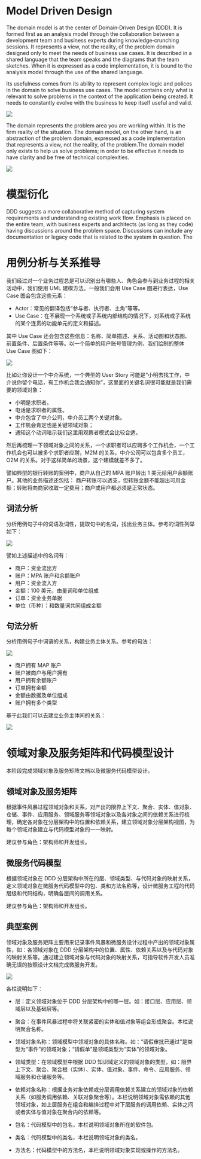 # Model Driven Design

The domain model is at the center of Domain‐Driven Design (DDD). It is formed first as an analysis model through the collaboration between a development team and business experts during knowledge‐crunching sessions. It represents a view, not the reality, of the problem domain designed only to meet the needs of business use cases. It is described in a shared language that the team speaks and the diagrams that the team sketches. When it is expressed as a code implementation, it is bound to the analysis model through the use of the shared language.

Its usefulness comes from its ability to represent complex logic and polices in the domain to solve business use cases. The model contains only what is relevant to solve problems in the context of the application being created. It needs to constantly evolve with the business to keep itself useful and valid.

![](https://i.postimg.cc/0QkFKnWs/image.png)

The domain represents the problem area you are working within. It is the firm reality of the situation. The domain model, on the other hand, is an abstraction of the problem domain, expressed as a code implementation that represents a view, not the reality, of the problem.The domain model
only exists to help us solve problems; in order to be effective it needs to have clarity and be free of technical complexities.

![](https://i.postimg.cc/Y0nzDfzQ/image.png)

# 模型衍化

DDD suggests a more collaborative method of capturing system requirements and understanding existing work flow. Emphasis is placed on the entire team, with business experts and architects (as long as they code) having discussions around the problem space. Discussions can include any documentation or legacy code that is related to the system in question. The

# 用例分析与关系推导

我们经过对一个业务过程总是可以识别出有哪些人、角色会参与到业务过程的相关活动中，我们使用 UML 建模方法。一般我们会用 Use Case 图进行表达，Use Case 图会包含这些元素：

- Actor：常见的翻译包括“参与者、执行者、主角”等等。
- Use Case：在不展现一个系统或子系统内部结构的情况下，对系统或子系统的某个连贯的功能单元的定义和描述。

其中 Use Case 还会包含这些信息：名称、简单描述、关系、活动图和状态图、前置条件、后置条件等等。以一个简单的用户账号管理为例，我们绘制的整体 Use Case 图如下：

![](https://i.postimg.cc/q7chY3SD/image.png)

比如让你设计一个中介系统，一个典型的 User Story 可能是“小明去找工作，中介说你留个电话，有工作机会我会通知你”，这里面的关键名词很可能就是我们需要的领域对象：

- 小明是求职者。
- 电话是求职者的属性。
- 中介包含了中介公司，中介员工两个关键对象。
- 工作机会肯定也是关键领域对象；
- 通知这个动词暗示我们这里用观察者模式会比较合适。

然后再梳理一下领域对象之间的关系，一个求职者可以应聘多个工作机会，一个工作机会也可以被多个求职者应聘，M2M 的关系，中介公司可以包含多个员工，O2M 的关系。对于这样简单的场景，这个建模就差不多了。

譬如典型的银行转账的案例中，商户从自己的 MPA 账户转出 1 美元给用户余额账户。其他的业务描述还包括： 商户转账可以透支，但转账金额不能超出可用金额；转账将向商家收取一定费用；商户或用户都必须是正常状态。

## 词法分析

分析用例句子中的词语及词性，提取句中的名词，找出业务主体。参考的词性列举如下：

![](https://i.postimg.cc/xdFxd6zr/image.png)

譬如上述描述中的名词有：

- 商户：资金流出方
- 账户：MPA 账户和余额账户
- 用户：资金流入方
- 金额：100 美元，由量词和单位组成
- 订单：资金业务单据
- 单位（币种）：和数量词共同组成金额

## 句法分析

分析用例句子中词语的关系，构建业务主体关系。参考的句法：

![](https://i.postimg.cc/1XxZ8mqZ/image.png)

- 商户拥有 MAP 账户
- 账户被商户与用户拥有
- 用户拥有余额账户
- 订单拥有金额
- 金额由数据及单位组成
- 账户拥有多个类型

基于此我们可以去建立业务主体间的关系：

![](https://i.postimg.cc/xTGDxVW6/image.png)

# 领域对象及服务矩阵和代码模型设计

本阶段完成领域对象及服务矩阵文档以及微服务代码模型设计。

## 领域对象及服务矩阵

根据事件风暴过程领域对象和关系，对产出的限界上下文、聚合、实体、值对象、仓储、事件、应用服务、领域服务等领域对象以及各对象之间的依赖关系进行梳理，确定各对象在分层架构中的位置和依赖关系，建立领域对象分层架构视图，为每个领域对象建立与代码模型对象的一一映射。

建议参与角色：架构师和开发组长。

## 微服务代码模型

根据领域对象在 DDD 分层架构中所在的层、领域类型、与代码对象的映射关系，定义领域对象在微服务代码模型中的包、类和方法名称等，设计微服务工程的代码层级和代码结构，明确各层间的调用关系。

建议参与角色：架构师和开发组长。

## 典型案例

领域对象及服务矩阵主要用来记录事件风暴和微服务设计过程中产出的领域对象属性，如：各领域对象在 DDD 分层架构中的位置、属性、依赖关系以及与代码对象的映射关系等。通过建立领域对象与代码对象的映射关系，可指导软件开发人员准确无误的按照设计文档完成微服务开发。

![](https://i.postimg.cc/ZKrhc2r9/image.png)

各栏说明如下：

- 层：定义领域对象位于 DDD 分层架构中的哪一层。如：接口层、应用层、领域层以及基础层等。

- 聚合：在事件风暴过程中将关联紧密的实体和值对象等组合形成聚合。本栏说明聚合名称。

- 领域对象名称：领域模型中领域对象的具体名称。如：“请假审批已通过”是类型为“事件”的领域对象；“请假单”是领域类型为“实体”的领域对象。

- 领域类型：在领域模型中根据 DDD 知识域定义的领域对象的类型，如：限界上下文、聚合、聚合根（实体）、实体、值对象、事件、命令、应用服务、领域服务和仓储服务等。

- 依赖对象名称：根据业务对象依赖或分层调用依赖关系建立的领域对象的依赖关系（如服务调用依赖、关联对象聚合等）。本栏说明领域对象需依赖的其他领域对象，如上层服务在组合和编排过程中对下层服务的调用依赖、实体之间或者实体与值对象在聚合内的依赖等。

- 包名：代码模型中的包名，本栏说明领域对象所在的软件包。

- 类名：代码模型中的类名，本栏说明领域对象的类名。

- 方法名：代码模型中的方法名，本栏说明领域对象实现或操作的方法名。
